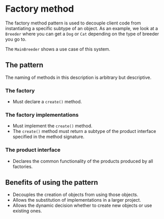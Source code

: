# Factory method

The factory method pattern is used to decouple client code from instantiating a specific subtype of an object.
As an example, we look at a `Breeder` where you can get a `Dog` or `Cat` depending on the type of breeder you go to.

The `MainBreeder` shows a use case of this system.

## The pattern

The naming of methods in this description is arbitrary but descriptive.

### The factory

- Must declare a `create()` method.

### The factory implementations

- Must implement the `create()` method.
- The `create()` method must return a subtype of the product interface specified in the method signature.

### The product interface

- Declares the common functionality of the products produced by all factories.

## Benefits of using the pattern

- Decouples the creation of objects from using those objects.
- Allows the substitution of implementations in a larger project.
- Allows the dynamic decision whether to create new objects or use existing ones.
